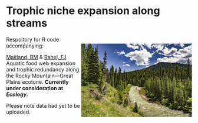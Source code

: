 # Trophic niche expansion along streams

<img align="right" src="img/bridger.jpg" alt="brook-trout" width="300" style="margin-top: 20px">

Respoitory for R code accompanying:

[Maitland, BM](https://bryan-m-maitland.netlify.app/) & [Rahel, FJ](http://www.uwyo.edu/frahel/). Aquatic food web expansion and trophic redundancy along the Rocky Mountain—Great Plains ecotone. **Currently under consideration at *Ecology*.**

Please note data had yet to be uploaded. 